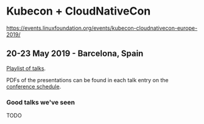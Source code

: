 # Kubecon + CloudNativeCon

https://events.linuxfoundation.org/events/kubecon-cloudnativecon-europe-2019/

## 20-23 May 2019 - Barcelona, Spain

[Playlist of talks](https://www.youtube.com/playlist?list=PLj6h78yzYM2PpmMAnvpvsnR4c27wJePh3).

PDFs of the presentations can be found in each talk entry on the [conference schedule](https://kccnceu19.sched.com/).

### Good talks we've seen

TODO
